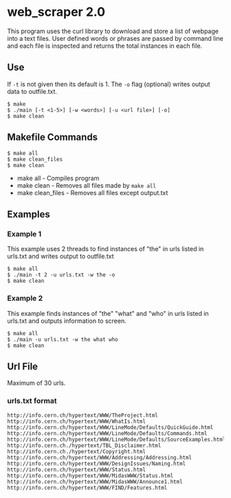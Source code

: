 # web_scraper 2.0
This program uses the curl library to download and store a list of webpage into a text files. User defined words or phrases are passed by command line and each file is inspected and returns the total instances in each file. 
## Use
If ```-t``` is not given then its default is 1. 
The ```-o``` flag (optional) writes output data to outfile.txt. 
```
$ make 
$ ./main [-t <1-5>] [-w <words>] [-u <url file>] [-o]
$ make clean
```
## Makefile Commands
```
$ make all
$ make clean_files
$ make clean
```
+ make all - Compiles program
+ make clean - Removes all files made by ```make all```
+ make clean_files - Removes all files except output.txt

## Examples
### Example 1
This example uses 2 threads to find instances of "the" in urls listed in urls.txt and writes output to outfile.txt
```
$ make all
$ ./main -t 2 -u urls.txt -w the -o 
$ make clean
```
### Example 2
This example finds instances of "the" "what" and "who" in urls listed in urls.txt and outputs information to screen.
```
$ make all
$ ./main -u urls.txt -w the what who 
$ make clean
```

## Url File
Maximum of 30 urls. 
### urls.txt format
```
http://info.cern.ch/hypertext/WWW/TheProject.html
http://info.cern.ch/hypertext/WWW/WhatIs.html
http://info.cern.ch/hypertext/WWW/LineMode/Defaults/QuickGuide.html
http://info.cern.ch/hypertext/WWW/LineMode/Defaults/Commands.html
http://info.cern.ch/hypertext/WWW/LineMode/Defaults/SourceExamples.html
http://info.cern.ch./hypertext/TBL_Disclaimer.html
http://info.cern.ch./hypertext/Copyright.html
http://info.cern.ch/hypertext/WWW/Addressing/Addressing.html
http://info.cern.ch/hypertext/WWW/DesignIssues/Naming.html
http://info.cern.ch/hypertext/WWW/Status.html
http://info.cern.ch/hypertext/WWW/MidasWWW/Status.html
http://info.cern.ch/hypertext/WWW/MidasWWW/Announce1.html
http://info.cern.ch/hypertext/WWW/FIND/Features.html
```

